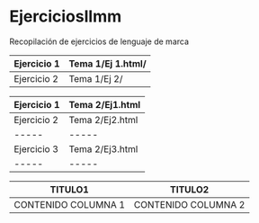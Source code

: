 # Ejerciciosllmm
Recopilación de ejercicios de lenguaje de marca


| Ejercicio 1| Tema 1/Ej 1.html/|
| ----- | ----- |
|Ejercicio 2| Tema 1/Ej 2/|

|Ejercicio 1| Tema 2/Ej1.html|
| ----- | ----- |
|Ejercicio 2| Tema 2/Ej2.html|
| ----- | ----- |
|Ejercicio 3| Tema 2/Ej3.html|
| ----- | ----- |

| TITULO1| TITULO2|
| ----- | ---- |
| CONTENIDO COLUMNA 1 | CONTENIDO COLUMNA 2 |
